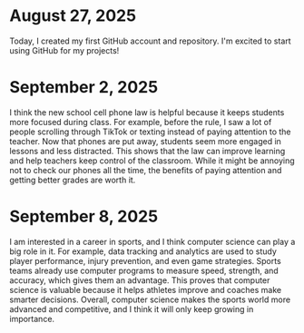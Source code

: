 # August 27, 2025
Today, I created my first GitHub account and repository. I'm excited to start using GitHub for my projects!

# September 2, 2025
I think the new school cell phone law is helpful because it keeps students more focused during class. For example, before the rule, I saw a lot of people scrolling through TikTok or texting instead of paying attention to the teacher. Now that phones are put away, students seem more engaged in lessons and less distracted. This shows that the law can improve learning and help teachers keep control of the classroom. While it might be annoying not to check our phones all the time, the benefits of paying attention and getting better grades are worth it.

# September 8, 2025
I am interested in a career in sports, and I think computer science can play a big role in it. For example, data tracking and analytics are used to study player performance, injury prevention, and even game strategies. Sports teams already use computer programs to measure speed, strength, and accuracy, which gives them an advantage. This proves that computer science is valuable because it helps athletes improve and coaches make smarter decisions. Overall, computer science makes the sports world more advanced and competitive, and I think it will only keep growing in importance.
